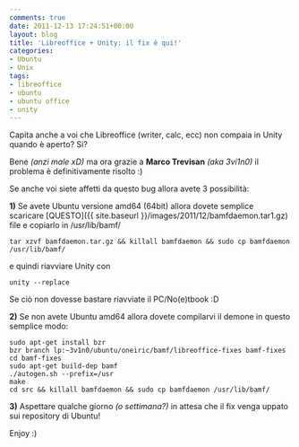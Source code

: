 ```yaml
---
comments: true
date: 2011-12-13 17:24:51+00:00
layout: blog
title: 'Libreoffice + Unity: il fix è qui!'
categories:
- Ubuntu
- Unix
tags:
- libreoffice
- ubuntu
- ubuntu office
- unity
---
```


Capita anche a voi che Libreoffice (writer, calc, ecc) non compaia in Unity quando è aperto? Si?

Bene _(anzi male xD)_ ma ora grazie a **Marco Trevisan** _(aka 3vi1n0)_ il problema è definitivamente risolto :)

Se anche voi siete affetti da questo bug allora avete 3 possibilità:

<!-- more -->

**1)** Se avete Ubuntu versione amd64 (64bit) allora dovete semplice scaricare [QUESTO]({{ site.baseurl }}/images/2011/12/bamfdaemon.tar1.gz) file e copiarlo in /usr/lib/bamf/

    
    tar xzvf bamfdaemon.tar.gz && killall bamfdaemon && sudo cp bamfdaemon /usr/lib/bamf/


e quindi riavviare Unity con

    
    unity --replace


Se ciò non dovesse bastare riavviate il PC/No(e)tbook :D

**2)** Se non avete Ubuntu amd64 allora dovete compilarvi il demone in questo semplice modo:

    
    sudo apt-get install bzr
    bzr branch lp:~3v1n0/ubuntu/oneiric/bamf/libreoffice-fixes bamf-fixes
    cd bamf-fixes
    sudo apt-get build-dep bamf
    ./autogen.sh --prefix=/usr
    make
    cd src && killall bamfdaemon && sudo cp bamfdaemon /usr/lib/bamf/


**3)** Aspettare qualche giorno _(o settimana?)_ in attesa che il fix venga uppato sui repository di Ubuntu!

Enjoy :)

